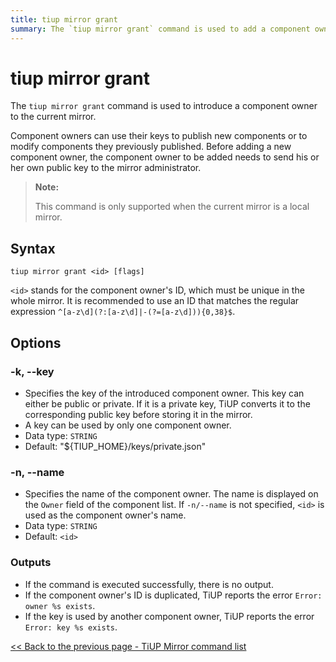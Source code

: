 ```yaml
---
title: tiup mirror grant
summary: The `tiup mirror grant` command is used to add a component owner to the current mirror. The owner needs to send their public key to the mirror administrator before being added. This command is only supported for local mirrors. The syntax is `tiup mirror grant <id>`. The options include specifying the key and name of the component owner. If successful, there is no output. If there are errors, TiUP reports the specific error.
---
```


# tiup mirror grant

The `tiup mirror grant` command is used to introduce a component owner to the current mirror.

Component owners can use their keys to publish new components or to modify components they previously published. Before adding a new component owner, the component owner to be added needs to send his or her own public key to the mirror administrator.

> **Note:**
>
> This command is only supported when the current mirror is a local mirror.

## Syntax

```shell
tiup mirror grant <id> [flags]
```

`<id>` stands for the component owner's ID, which must be unique in the whole mirror. It is recommended to use an ID that matches the regular expression `^[a-z\d](?:[a-z\d]|-(?=[a-z\d])){0,38}$`.

## Options

### -k, --key

- Specifies the key of the introduced component owner. This key can either be public or private. If it is a private key, TiUP converts it to the corresponding public key before storing it in the mirror.
- A key can be used by only one component owner.
- Data type: `STRING`
- Default: "${TIUP_HOME}/keys/private.json"

### -n, --name

- Specifies the name of the component owner. The name is displayed on the `Owner` field of the component list. If `-n/--name` is not specified, `<id>` is used as the component owner's name.
- Data type: `STRING`
- Default: `<id>`

### Outputs

- If the command is executed successfully, there is no output.
- If the component owner's ID is duplicated, TiUP reports the error `Error: owner %s exists`.
- If the key is used by another component owner, TiUP reports the error `Error: key %s exists`.

[<< Back to the previous page - TiUP Mirror command list](/tiup/tiup-command-mirror.md#command-list)
